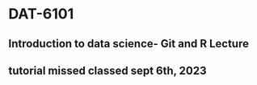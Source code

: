 # DAT-6101
## Introduction to data science- Git and R Lecture
## tutorial missed classed sept 6th, 2023
